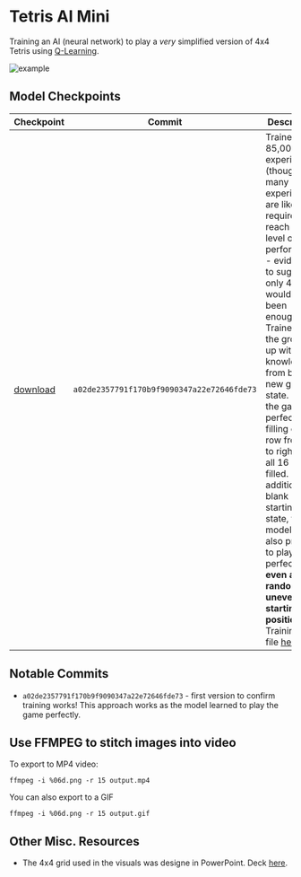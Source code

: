 # Tetris AI Mini
Training an AI (neural network) to play a *very* simplified version of 4x4 Tetris using [Q-Learning](https://en.wikipedia.org/wiki/Q-learning#:~:text=Q%2Dlearning%20is%20a%20model,being%20in%20a%20particular%20state.).

![example](https://i.imgur.com/1sBHFrA.gif)

## Model Checkpoints
|Checkpoint|Commit|Description|
|-|-|-|
|[download](https://github.com/TimHanewich/tetris-ai-mini/releases/download/1/checkpoint16.keras)|`a02de2357791f170b9f9090347a22e72646fde73`|Trained on 85,000 experiences (though this many experiences are likely not required to reach this level of performance - evidence to suggest only 4,500 would have been enough). Trained from the ground up with no knowledge from blank new game state. Plays the game perfectly, filling each row from left to right until all 16 are filled. In addition to a blank starting state, this model has also proven to play perfectly **even at random, uneven starting positions**. Training log file [here](https://github.com/TimHanewich/tetris-ai-mini/releases/download/1/log.txt).|

## Notable Commits
- `a02de2357791f170b9f9090347a22e72646fde73` - first version to confirm training works! This approach works as the model learned to play the game perfectly.

## Use FFMPEG to stitch images into video
To export to MP4 video:
```
ffmpeg -i %06d.png -r 15 output.mp4
```

You can also export to a GIF
```
ffmpeg -i %06d.png -r 15 output.gif
```

## Other Misc. Resources
- The 4x4 grid used in the visuals was designe in PowerPoint. Deck [here](https://github.com/TimHanewich/tetris-ai-mini/releases/download/2/grid.pptx).
